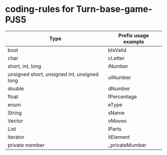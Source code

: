 # coding-rules for Turn-base-game-PJS5

| Type  | Prefix usage example |
| ------------- | ------------- |
| bool  | bIsValid  |
| char  | cLetter  |
| short, int, long  | iNumber  |
| unsigned short, unsigned int, unsigned long  | uiNumber  |
| double  | dNumber  |
| float  | fPercentage  |
| enum  | eType  |
| String  | sName  |
| Vector  | vMoves  |
| List  | lParts  |
| iterator  | itElement  |
| private member  | _privateMumber  |
